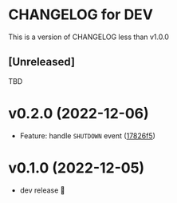 CHANGELOG for DEV
===
This is a version of CHANGELOG less than v1.0.0

## [Unreleased]

TBD

v0.2.0 (2022-12-06)
===

* Feature: handle `SHUTDOWN` event ([17826f5](https://github.com/michimani/invocation-history-extension/commit/17826f5d44e79393ce9a2a5a231add051812bb32))

v0.1.0 (2022-12-05)
====

* dev release 🚀